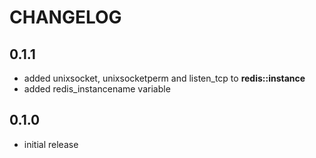 # CHANGELOG

## 0.1.1

* added unixsocket, unixsocketperm and listen_tcp to **redis::instance**
* added redis_instancename variable

## 0.1.0

* initial release
